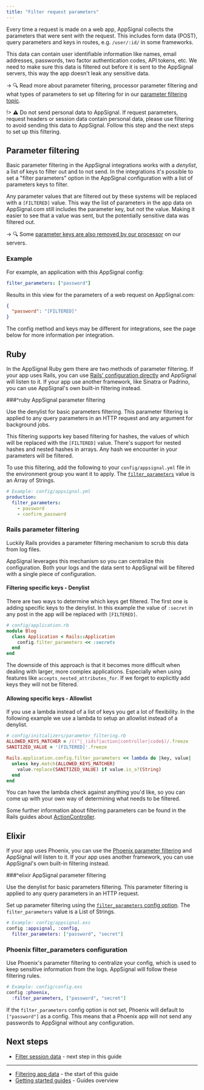 ```yaml
---
title: "Filter request parameters"
---
```


Every time a request is made on a web app, AppSignal collects the parameters that were sent with the request. This includes form data (POST), query parameters and keys in routes, e.g. `/user/:id/` in some frameworks.

This data can contain user identifiable information like names, email addresses, passwords, two factor authentication codes, API tokens, etc. We need to make sure this data is filtered out before it is sent to the AppSignal servers, this way the app doesn't leak any sensitive data.

-> 🔍 Read more about parameter filtering, processor parameter filtering and what types of parameters to set up filtering for in our [parameter filtering topic][parameter filtering].

!> ⚠️ Do not send personal data to AppSignal. If request parameters, request headers or session data contain personal data, please use filtering to avoid sending this data to AppSignal. Follow this step and the next steps to set up this filtering.

## Parameter filtering

Basic parameter filtering in the AppSignal integrations works with a _denylist_, a list of keys to filter out and to not send. In the integrations it's possible to set a "filter parameters" option in the AppSignal configuration with a list of parameters keys to filter.

Any parameter values that are filtered out by these systems will be replaced with a `[FILTERED]` value. This way the list of parameters in the app data on AppSignal.com still includes the parameter key, but not the value. Making it easier to see that a value was sent, but the potentially sensitive data was filtered out.

-> 🔍 Some [parameter keys are also removed by our processor](/application/parameter-filtering.html#processor-parameter-filtering) on our servers.

### Example

For example, an application with this AppSignal config:

```yaml
filter_parameters: ["password"]
```

Results in this view for the parameters of a web request on AppSignal.com:

```json
{
  "password": "[FILTERED]"
}
```

The config method and keys may be different for integrations, see the page below for more information per integration.

## Ruby

In the AppSignal Ruby gem there are two methods of parameter filtering. If your app uses Rails, you can use [Rails' configuration directly](#rails-parameter-filtering) and AppSignal will listen to it. If your app use another framework, like Sinatra or Padrino, you can use AppSignal's own built-in filtering instead.

###^ruby AppSignal parameter filtering

Use the denylist for basic parameters filtering. This parameter filtering is applied to any query parameters in an HTTP request and any argument for background jobs.

This filtering supports key based filtering for hashes, the values of which will be replaced with the `[FILTERED]` value. There's support for nested hashes and nested hashes in arrays. Any hash we encounter in your parameters will be filtered.

To use this filtering, add the following to your `config/appsignal.yml` file in the environment group you want it to apply. The [`filter_parameters`](/ruby/configuration/options.html#option-filter_parameters) value is an Array of Strings.

```yml
# Example: config/appsignal.yml
production:
  filter_parameters:
    - password
    - confirm_password
```

### Rails parameter filtering

Luckily Rails provides a parameter filtering mechanism to scrub this data from
log files.

AppSignal leverages this mechanism so you can centralize this
configuration. Both your logs and the data sent to AppSignal will be
filtered with a single piece of configuration.

#### Filtering specific keys - Denylist

There are two ways to determine which keys get filtered. The first one is adding specific keys to the denylist. In this example the value of `:secret` in any post in the app will  be replaced with `[FILTERED]`.

```ruby
# config/application.rb
module Blog
  class Application < Rails::Application
    config.filter_parameters << :secrets
  end
end
```

The downside of this approach is that it becomes more difficult when dealing
with larger, more complex applications. Especially when using features
like `accepts_nested_attributes_for`. If we forget to explicitly add
keys they will not be filtered.

#### Allowing specific keys - Allowlist

If you use a lambda instead of a list of keys you get a lot of flexibility. In the following example we use a lambda to setup an allowlist instead of a denylist.

```ruby
# config/initializers/parameter_filtering.rb
ALLOWED_KEYS_MATCHER = /((^|_)ids?|action|controller|code$)/.freeze
SANITIZED_VALUE = '[FILTERED]'.freeze

Rails.application.config.filter_parameters << lambda do |key, value|
  unless key.match(ALLOWED_KEYS_MATCHER)
    value.replace(SANITIZED_VALUE) if value.is_a?(String)
  end
end
```

You can have the lambda check against anything you'd like, so you can come up with your own way of determining what needs to be filtered.

Some further information about filtering parameters can be found in the Rails guides about [ActionController](http://guides.rubyonrails.org/action_controller_overview.html#parameters-filtering).

## Elixir

If your app uses Phoenix, you can use the [Phoenix parameter filtering](#phoenix-filter_parameters-configuration) and AppSignal will listen to it. If your app uses another framework, you can use AppSignal's own built-in filtering instead.

###^elixir AppSignal parameter filtering

Use the denylist for basic parameters filtering. This parameter filtering is applied to any query parameters in an HTTP request.

Set up parameter filtering using the [`filter_parameters` config option](/elixir/configuration/options.html#option-filter_parameters). The `filter_parameters` value is a List of Strings.

```elixir
# Example: config/appsignal.exs
config :appsignal, :config,
  filter_parameters: ["password", "secret"]
```

### Phoenix filter_parameters configuration

Use Phoenix's parameter filtering to centralize your config, which is used to keep sensitive information from the logs. AppSignal will follow these filtering rules.

```elixir
# Example: config/config.exs
config :phoenix,
  :filter_parameters, ["password", "secret"]
```

If the `filter_parameters` config option is not set, Phoenix will default to `["password"]` as a config. This means that a Phoenix app will not send any passwords to AppSignal without any configuration.

## Next steps

- [Filter session data](/guides/filter-data/filter-session-data.html) - next step in this guide

---

- [Filtering app data](/guides/filter-data/) - the start of this guide
- [Getting started guides](/guides/) - Guides overview

[parameter filtering]: /application/parameter-filtering.html

